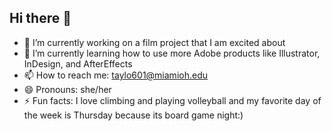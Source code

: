 ## Hi there 👋

- 🔭 I’m currently working on a film project that I am excited about
- 🌱 I’m currently learning how to use more Adobe products like Illustrator, InDesign, and AfterEffects
- 📫 How to reach me: taylo601@miamioh.edu
- 😄 Pronouns: she/her
- ⚡ Fun facts: I love climbing and playing volleyball and my favorite day of the week is Thursday because its board game night:)
